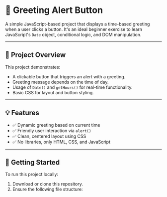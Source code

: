 # 👋 Greeting Alert Button

A simple JavaScript-based project that displays a time-based greeting when a user clicks a button. It's an ideal beginner exercise to learn JavaScript's `Date` object, conditional logic, and DOM manipulation.

---

## 📄 Project Overview

This project demonstrates:

- A clickable button that triggers an alert with a greeting.
- Greeting message depends on the time of day.
- Usage of `Date()` and `getHours()` for real-time functionality.
- Basic CSS for layout and button styling.

---

## 💡 Features

- ✅ Dynamic greeting based on current time  
- ✅ Friendly user interaction via `alert()`  
- ✅ Clean, centered layout using CSS  
- ✅ No libraries, only HTML, CSS, and JavaScript  

---

## 🚀 Getting Started

To run this project locally:

1. Download or clone this repository.
2. Ensure the following file structure:

